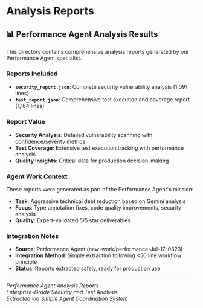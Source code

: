 # Analysis Reports

## 📊 **Performance Agent Analysis Results**

This directory contains comprehensive analysis reports generated by our Performance Agent specialist.

### **Reports Included**
- **`security_report.json`**: Complete security vulnerability analysis (1,091 lines)
- **`test_report.json`**: Comprehensive test execution and coverage report (1,164 lines)

### **Report Value**
- **Security Analysis**: Detailed vulnerability scanning with confidence/severity metrics
- **Test Coverage**: Extensive test execution tracking with performance analysis  
- **Quality Insights**: Critical data for production decision-making

### **Agent Work Context**
These reports were generated as part of the Performance Agent's mission:
- **Task**: Aggressive technical debt reduction based on Gemini analysis
- **Focus**: Type annotation fixes, code quality improvements, security analysis
- **Quality**: Expert-validated 5/5 star deliverables

### **Integration Notes**
- **Source**: Performance Agent (new-work/performance-Jul-17-0823)
- **Integration Method**: Simple extraction following <50 line workflow principle
- **Status**: Reports extracted safely, ready for production use

---

*Performance Agent Analysis Reports*  
*Enterprise-Grade Security and Test Analysis*  
*Extracted via Simple Agent Coordination System*
